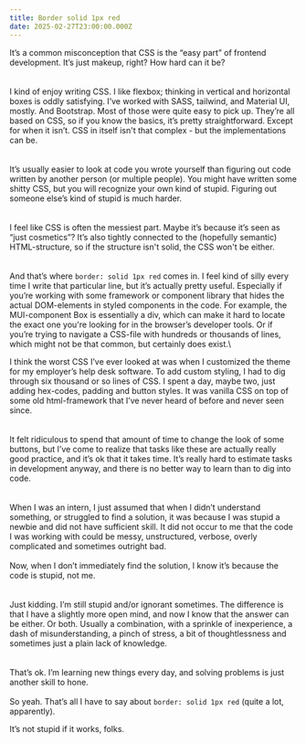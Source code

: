 ```yaml
---
title: Border solid 1px red
date: 2025-02-27T23:00:00.000Z
---
```


It’s a common misconception that CSS is the “easy part” of frontend development. It’s just makeup, right? How hard can it be?\
\
\
I kind of enjoy writing CSS. I like flexbox; thinking in vertical and horizontal boxes is oddly satisfying. I’ve worked with SASS, tailwind, and Material UI, mostly. And Bootstrap. Most of those were quite easy to pick up. They’re all based on CSS, so if you know the basics, it’s pretty straightforward. Except for when it isn’t. CSS in itself isn't that complex - but the implementations can be. \
\
\
It’s usually easier to look at code you wrote yourself than figuring out code written by another person (or multiple people). You might have written some shitty CSS, but you will recognize your own kind of stupid. Figuring out someone else’s kind of stupid is much harder. \
\
\
I feel like CSS is often the messiest part. Maybe it’s because it’s seen as “just cosmetics”? It’s also tightly connected to the (hopefully semantic) HTML-structure, so if the structure isn't solid, the CSS won't be either. \
\
\
And that’s where `border: solid 1px red` comes in. I feel kind of silly every time I write that particular line, but it’s actually pretty useful. Especially if you’re working with some framework or component library that hides the actual DOM-elements in styled components in the code. For example, the MUI-component Box is essentially a div, which can make it hard to locate the exact one you're looking for in the browser’s developer tools. Or if you’re trying to navigate a CSS-file with hundreds or thousands of lines, which might not be that common, but certainly does exist.\


I think the worst CSS I’ve ever looked at was when I customized the theme for my employer’s help desk software. To add custom styling, I had to dig through six thousand or so lines of CSS. I spent a day, maybe two, just adding hex-codes, padding and button styles. It was vanilla CSS on top of some old html-framework that I’ve never heard of before and never seen since. \
\
\
It felt ridiculous to spend that amount of time to change the look of some buttons, but I’ve come to realize that tasks like these are actually really good practice, and it’s ok that it takes time. It’s really hard to estimate tasks in development anyway, and there is no better way to learn than to dig into code.\
\
\
When I was an intern, I just assumed that when I didn’t understand something, or struggled to find a solution, it was because I was stupid a newbie and did not have sufficient skill. It did not occur to me that the code I was working with could be messy, unstructured, verbose, overly complicated and sometimes outright bad.\
\
Now, when I don’t immediately find the solution, I know it’s because the code is stupid, not me.\
\
\
Just kidding. I’m still stupid and/or ignorant sometimes. The difference is that I have a slightly more open mind, and now I know that the answer can be either. Or both. Usually a combination, with a sprinkle of inexperience, a dash of misunderstanding, a pinch of stress, a bit of thoughtlessness and sometimes just a plain lack of knowledge.\
\
\
That’s ok. I’m learning new things every day, and solving problems is just another skill to hone.\
\
So yeah. That’s all I have to say about `border: solid 1px red` (quite a lot, apparently).

It’s not stupid if it works, folks.
